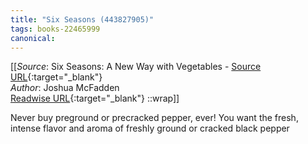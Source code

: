 ```yaml
---
title: "Six Seasons (443827905)"
tags: books-22465999
canonical: 
---
```


[[_Source_: Six Seasons: A New Way with Vegetables - [Source URL](){:target="_blank"}<br>
_Author_: Joshua McFadden<br>
[Readwise URL](https://readwise.io/open/443827905){:target="_blank"}
::wrap]]

Never buy preground or precracked pepper, ever! You want the fresh, intense flavor and aroma of freshly ground or cracked black pepper
